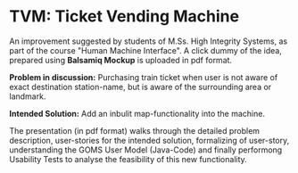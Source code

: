 
# TVM: Ticket Vending Machine
An improvement suggested by students of M.Ss. High Integrity Systems, as part of the course "Human Machine Interface". A click dummy of the idea, prepared using **Balsamiq Mockup** is uploaded in pdf format.

**Problem in discussion:** Purchasing train ticket when user is not aware of exact destination station-name, but is aware of the surrounding area or landmark.

**Intended Solution:** Add an inbulit map-functionality into the machine.

The presentation (in pdf format) walks through the detailed problem description, user-stories for the intended solution, formalizing of user-story, understanding the GOMS User Model (Java-Code) and finally performong Usability Tests to analyse the feasibility of this new functionality.
